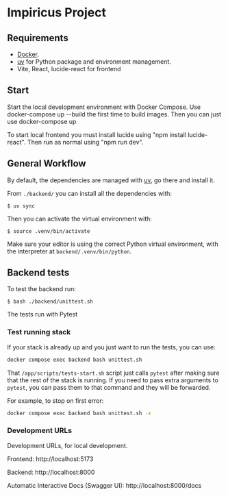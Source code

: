 # Impiricus Project

## Requirements

* [Docker](https://www.docker.com/).
* [uv](https://docs.astral.sh/uv/) for Python package and environment management.
* Vite, React, lucide-react for frontend

## Start

Start the local development environment with Docker Compose. Use docker-compose up --build the first time to build images. Then you can just use docker-compose up

To start local frontend you must install lucide using "npm install lucide-react". Then run as normal using "npm run dev".

## General Workflow

By default, the dependencies are managed with [uv](https://docs.astral.sh/uv/), go there and install it.

From `./backend/` you can install all the dependencies with:

```console
$ uv sync
```

Then you can activate the virtual environment with:

```console
$ source .venv/bin/activate
```

Make sure your editor is using the correct Python virtual environment, with the interpreter at `backend/.venv/bin/python`.

## Backend tests

To test the backend run:

```console
$ bash ./backend/unittest.sh
```

The tests run with Pytest

### Test running stack

If your stack is already up and you just want to run the tests, you can use:

```bash
docker compose exec backend bash unittest.sh
```

That `/app/scripts/tests-start.sh` script just calls `pytest` after making sure that the rest of the stack is running. If you need to pass extra arguments to `pytest`, you can pass them to that command and they will be forwarded.

For example, to stop on first error:

```bash
docker compose exec backend bash unittest.sh -x
```
### Development URLs

Development URLs, for local development.

Frontend: http://localhost:5173

Backend: http://localhost:8000

Automatic Interactive Docs (Swagger UI): http://localhost:8000/docs
